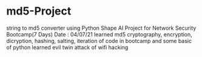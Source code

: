 # md5-Project
string to md5 converter using Python 
Shape AI Project for Network Security Bootcamp(7 Days)
Date : 04/07/21
learned md5 cryptography, encryption, dicryption, hashing, salting, iteration of code in bootcamp and some basic of python
learned evil twin attack of wifi hacking 

